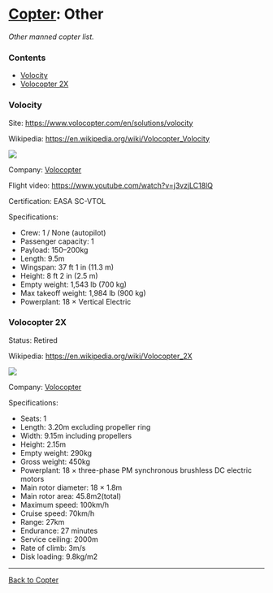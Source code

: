 [Copter](Copter.md): Other
==========================

_Other manned copter list._



### Contents

<!-- TOC -->
- [Volocity](#volocity)
- [Volocopter 2X](#volocopter-2x)
<!-- TOC -->



### Volocity

Site: https://www.volocopter.com/en/solutions/volocity

Wikipedia: <https://en.wikipedia.org/wiki/Volocopter_Volocity>

![](https://cdn.volocopter.com/images/vnrac6vfvrab/2Mh1BWUA1QrbtkrXVH5REZ/6df5671a3265fec27cd433b5602315d9/DSCF103104_S-Screen--scaled-e1628843140647.jpg)

Company: [Volocopter](Company.md#volocopter)

Flight video: <https://www.youtube.com/watch?v=j3vzjLC18lQ>

Certification: EASA SC-VTOL

Specifications:
- Crew: 1 / None (autopilot)
- Passenger capacity: 1
- Payload: 150–200kg
- Length: 9.5m
- Wingspan: 37 ft 1 in (11.3 m)
- Height: 8 ft 2 in (2.5 m)
- Empty weight: 1,543 lb (700 kg)
- Max takeoff weight: 1,984 lb (900 kg)
- Powerplant: 18 × Vertical Electric



### Volocopter 2X

Status: Retired

Wikipedia: <https://en.wikipedia.org/wiki/Volocopter_2X>

![](https://upload.wikimedia.org/wikipedia/commons/thumb/3/38/Volocopter%2CIAA_2017%2C_Frankfurt_%281Y7A1911%29.jpg/2880px-Volocopter%2CIAA_2017%2C_Frankfurt_%281Y7A1911%29.jpg)

Company: [Volocopter](Company.md#volocopter)

Specifications:
- Seats: 1
- Length: 3.20m excluding propeller ring
- Width: 9.15m including propellers
- Height: 2.15m
- Empty weight: 290kg
- Gross weight: 450kg
- Powerplant: 18 × three-phase PM synchronous brushless DC electric motors
- Main rotor diameter: 18 × 1.8m
- Main rotor area: 45.8m2(total)
- Maximum speed: 100km/h
- Cruise speed: 70km/h
- Range: 27km
- Endurance: 27 minutes
- Service ceiling: 2000m
- Rate of climb: 3m/s
- Disk loading: 9.8kg/m2



---
[Back to Copter](Copter.md)